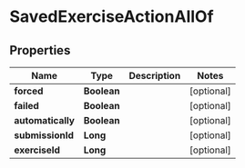 

# SavedExerciseActionAllOf


## Properties

| Name | Type | Description | Notes |
|------------ | ------------- | ------------- | -------------|
|**forced** | **Boolean** |  |  [optional] |
|**failed** | **Boolean** |  |  [optional] |
|**automatically** | **Boolean** |  |  [optional] |
|**submissionId** | **Long** |  |  [optional] |
|**exerciseId** | **Long** |  |  [optional] |



